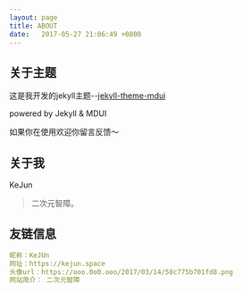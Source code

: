 ```yaml
---
layout: page
title: ABOUT
date:   2017-05-27 21:06:49 +0800
---
```


## 关于主题

这是我开发的jekyll主题--[jekyll-theme-mdui](https://github.com/KeJunMao/jekyll-theme-mdui)

powered by Jekyll & MDUI

如果你在使用欢迎你留言反馈～

## 关于我

KeJun
> 二次元智障。

## 友链信息

```yml
昵称：KeJUn
网址：https://kejun.space
头像url：https://ooo.0o0.ooo/2017/03/14/58c775b701fd8.png
网站简介： 二次元智障
```